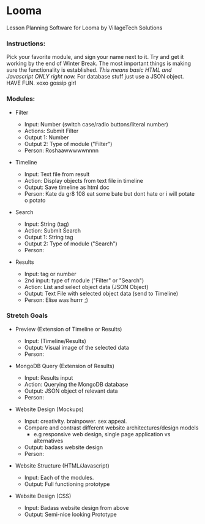 # Looma
Lesson Planning Software for Looma by VillageTech Solutions

### Instructions:

Pick your favorite module, and sign your name next to it.
Try and get it working by the end of Winter Break.
The most important things is making sure the functionality is established. 
*This means basic HTML and Javascript ONLY right now.* 
For database stuff just use a JSON object. 
HAVE FUN.
xoxo gossip girl

### Modules:
* Filter
  * Input: Number (switch case/radio buttons/literal number)
  * Actions: Submit Filter
  * Output 1: Number
  * Output 2: Type of module ("Filter")
  * Person: Roshaawwwwwnnnn

* Timeline
  * Input: Text file from result
  * Action: Display objects from text file in timeline
  * Output: Save timeline as html doc
  * Person: Kate da gr8 108 eat some bate but dont hate or i will potate o potato

* Search
  * Input: String (tag)
  * Action: Submit Search
  * Output 1: String tag
  * Output 2: Type of module ("Search")
  * Person:

* Results
  * Input: tag or number 
  * 2nd input: type of module ("Filter" or "Search")
  * Action: List and select object data (JSON Object)
  * Output:  Text File with selected object data (send to Timeline)
  * Person: Elise was hurrr ;)

### Stretch Goals

* Preview (Extension of Timeline or Results)
  * Input:  (Timeline/Results)
  * Output: Visual image of the selected data 
  * Person: 

* MongoDB Query (Extension of Results)
  * Input: Results input
  * Action: Querying the MongoDB database
  * Output: JSON object of relevant data
  * Person:

* Website Design (Mockups)
  * Input: creativity. brainpower. sex appeal.
  * Compare and contrast different website architectures/design models
    * e.g responsive web design, single page application vs alternatives
  * Output: badass website design
  * Person: 

* Website Structure (HTML/Javascript)
  * Input: Each of the modules.
  * Output: Full functioning prototype

* Website Design (CSS)
  * Input: Badass website design from above
  * Output: Semi-nice looking Prototype


